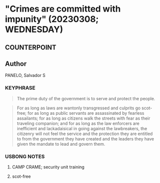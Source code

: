 # "Crimes are committed with impunity" (20230308; WEDNESDAY)

## COUNTERPOINT

## Author

PANELO, Salvador S

### KEYPHRASE

> The prime duty of the government is to serve and protect the people.

> For as long as laws are wantonly transgressed and culprits go scot-free; for as long as public servants are assassinated by fearless assailants; for as long as citizens walk the streets with fear as their traveling companion; and for as long as the law enforcers are inefficient and lackadaisical in going against the lawbreakers, the citizenry will not feel the service and the protection they are entitled to from the government they have created and the leaders they have given the mandate to lead and govern them.


### USBONG NOTES

1) CAMP CRAME; security unit training

2) scot-free

